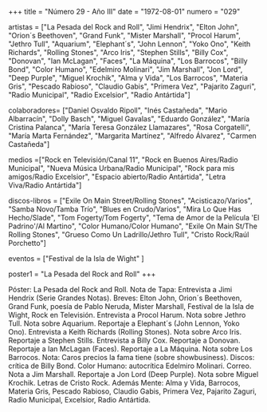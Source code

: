 +++
title = "Número 29 - Año III"
date = "1972-08-01"
numero = "029"

artistas = ["La Pesada del Rock and Roll", "Jimi Hendrix", "Elton John", "Orion´s Beethoven", "Grand Funk", "Mister Marshall", "Procol Harum", "Jethro Tull", "Aquarium", "Elephant´s", "John Lennon", "Yoko Ono", "Keith Richards", "Rolling Stones", "Arco Iris", "Stephen Stills",  "Billy Cox", "Donovan", "Ian McLagan", "Faces", "La Máquina", "Los Barrocos", "Billy Bond", "Color Humano", "Edelmiro Molinari", "Jim Marshall", "Jon Lord", "Deep Purple", "Miguel Krochik", "Alma y Vida", "Los Barrocos", "Materia Gris", "Pescado Rabioso", "Claudio Gabis", "Primera Vez", "Pajarito Zaguri", "Radio Municipal", "Radio Excelsior", "Radio Antártida"]

colaboradores= ["Daniel Osvaldo Ripoll", "Inés Castañeda", "Mario Albarracín", "Dolly Basch", "Miguel Gavalas", "Eduardo González", "María Cristina Palanca", "María Teresa González Llamazares", "Rosa Corgatelli", "María Marta Fernández", "Margarita Martínez", "Alfredo Álvarez", "Carmen Castañeda"]

medios =["Rock en Televisión/Canal 11", "Rock en Buenos Aires/Radio Municipal", "Nueva Música Urbana/Radio Municipal", "Rock para mis amigos/Radio Excelsior", "Espacio abierto/Radio Antártida", "Letra Viva/Radio Antártida"]

discos-libros = ["Exile On Main Street/Rolling Stones", "Acisticazo/Varios", "Samba Novo/Tamba Trío", "Blues en Crudo/Varios", "Mira Lo Que Has Hecho/Slade", "Tom Fogerty/Tom Fogerty", "Tema de Amor de la Película 'El Padrino'/Al Martino", "Color Humano/Color Humano", "Exile On Main St/The Rolling Stones", "Grueso Como Un Ladrillo/Jethro Tull", "Cristo Rock/Raúl Porchetto"]

eventos = ["Festival de la Isla de Wight" ]

poster1 = "La Pesada del Rock and Roll"
+++

Póster: La Pesada del Rock and Roll. Nota de Tapa: Entrevista a Jimi Hendrix (Serie Grandes Notas). Breves: Elton John, Orion´s Beethoven, Grand Funk, poesía de Pablo Neruda, Mister Marshall, Festival de la Isla de Wight, Rock en Televisión. Entrevista a Procol Harum. Nota sobre Jethro Tull. Nota sobre Aquarium. Reportaje a Elephant´s (John Lennon, Yoko Ono). Entrevista a Keith Richards (Rolling Stones). Nota sobre Arco Iris. Reportaje a Stephen Stills. Entrevista a Billy Cox. Reportaje a Donovan. Reportaje a Ian McLagan (Faces). Reportaje a La Máquina. Nota sobre Los Barrocos. Nota: Caros precios la fama tiene (sobre showbusiness). Discos: crítica de Billy Bond. Color Humano: autocrítica Edelmiro Molinari. Correo. Nota a Jim Marshall. Reportaje a Jon Lord (Deep Purple). Nota sobre Miguel Krochik. Letras de Cristo Rock. Además Mente: Alma y Vida, Barrocos, Materia Gris, Pescado Rabioso, Claudio Gabis, Primera Vez, Pajarito Zaguri, Radio Municipal, Excelsior, Radio Antártida.
